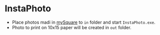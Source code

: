 # InstaPhoto

- Place photos madi in [mySquare](https://play.google.com/store/apps/details?id=kernelmachine.mysquare&hl=ru&gl=US) to `in` folder and start `InstaPhoto.exe`. 
- Photo to print on 10x15 paper will be created in `out` folder.
